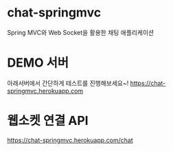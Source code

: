 # chat-springmvc
Spring MVC와 Web Socket을 활용한 채팅 애플리케이션

# DEMO 서버
아래서버에서 간단하게 테스트를 진행해보세요~!
https://chat-springmvc.herokuapp.com

# 웹소켓 연결 API
https://chat-springmvc.herokuapp.com/chat
